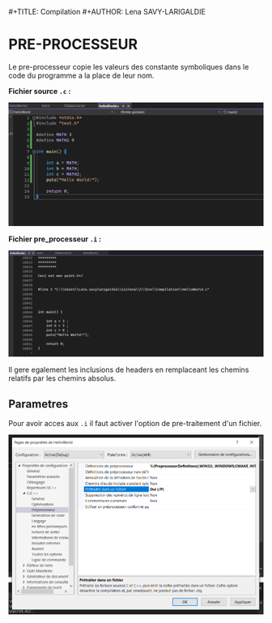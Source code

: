 #+TITLE: Compilation
#+AUTHOR: Lena SAVY-LARIGALDIE

# PRE-PROCESSEUR

Le pre-processeur copie les valeurs des constante symboliques dans le code du programme a la place de leur nom.

**Fichier source `.c` :**

![](https://raw.githubusercontent.com/Plunne/siilena/main/C/Cours/images/preproctest1.PNG)

**Fichier pre_processeur `.i` :**

![](https://raw.githubusercontent.com/Plunne/siilena/main/C/Cours/images/preproctest2.PNG)

Il gere egalement les inclusions de headers en remplaceant les chemins relatifs par les chemins absolus.

## Parametres

Pour avoir acces aux `.i` il faut activer l'option de pre-traitement d'un fichier.

![](https://raw.githubusercontent.com/Plunne/siilena/main/C/Cours/images/preprocsettings.PNG)

